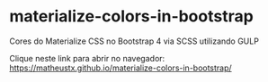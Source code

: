 # materialize-colors-in-bootstrap
Cores do Materialize CSS no Bootstrap 4 via SCSS utilizando GULP

Clique neste link para abrir no navegador: https://matheustx.github.io/materialize-colors-in-bootstrap/

